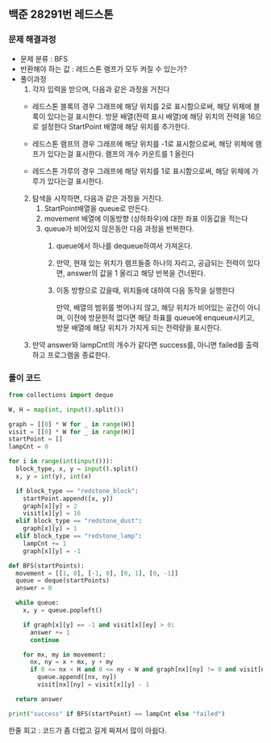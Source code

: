## 백준 28291번 **레드스톤**

### 문제 해결과정

- 문제 분류 : BFS
- 반환해야 하는 값 : 레드스톤 램프가 모두 켜질 수 있는가?
- 풀이과정
  1. 각자 입력을 받으며, 다음과 같은 과정을 거친다
  - 레드스톤 블록의 경우
    그래프에 해당 위치를 2로 표시함으로써, 해당 위체에 블록이 있다는걸 표시한다.
    방문 배열(전력 표시 배열)에 해당 위치의 전력을 16으로 설정한다
    StartPoint 배열에 해당 위치를 추가한다.

  - 레드스톤 램프의 경우
    그래프에 해당 위치를 -1로 표시함으로써, 해당 위체에 램프가 있다는걸 표시한다.
    램프의 개수 카운트를 1 올린다

  - 레드스톤 가루의 경우
    그래프에 해당 위치를 1로 표시함으로써, 해당 위체에 가루가 있다는걸 표시한다.
  2. 탐색을 시작하면, 다음과 같은 과정을 거친다.
     1. StartPoint배열을 queue로 만든다.
     2. movement 배열에 이동방향 (상하좌우)에 대한 좌표 이동값을 적는다
     3. queue가 비어있지 않은동안 다음 과정을 반복한다.
        1. queue에서 하나를 dequeue하여서 가져온다.
        2. 만약, 현재 있는 위치가 램프들중 하나의 자리고, 공급되는 전력이 있다면, answer의 값을 1 올리고 해당 반복을 건너뛴다.
        3. 이동 방향으로 갔을때, 위치들에 대하여 다음 동작을 실행한다

           만약, 배열의 범위를 벗어나지 않고, 해당 위치가 비어있는 공간이 아니며, 이전에 방문한적 없다면
           해당 좌표를 queue에 enqueue시키고, 방문 배열에 해당 위치가 가지게 되는 전력량을 표시한다.
  3. 만약 answer와 lampCnt의 개수가 같다면 success를, 아니면 failed를 출력하고 프로그램을 종료한다.

### 풀이 코드

```python
from collections import deque

W, H = map(int, input().split())

graph = [[0] * W for _ in range(H)]
visit = [[0] * W for _ in range(H)]
startPoint = []
lampCnt = 0

for i in range(int(input())):
  block_type, x, y = input().split()
  x, y = int(y), int(x)

  if block_type == "redstone_block":
    startPoint.append([x, y])
    graph[x][y] = 2
    visit[x][y] = 16
  elif block_type == "redstone_dust":
    graph[x][y] = 1
  elif block_type == "redstone_lamp":
    lampCnt += 1
    graph[x][y] = -1

def BFS(startPoints):
  movement = [[1, 0], [-1, 0], [0, 1], [0, -1]]
  queue = deque(startPoints)
  answer = 0

  while queue:
    x, y = queue.popleft()

    if graph[x][y] == -1 and visit[x][ey] > 0:
      answer += 1
      continue

    for mx, my in movement:
      nx, ny = x + mx, y + my
      if 0 <= nx < H and 0 <= ny < W and graph[nx][ny] != 0 and visit[nx][ny] == 0:
        queue.append([nx, ny])
        visit[nx][ny] = visit[x][y] - 1

  return answer

print("success" if BFS(startPoint) == lampCnt else "failed")
```

한줄 회고 : 코드가 좀 더럽고 길게 짜져서 많이 아쉽다.
